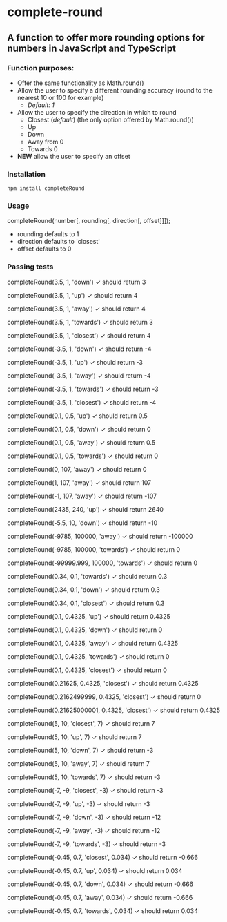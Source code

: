 complete-round
==============

## A function to offer more rounding options for numbers in JavaScript and TypeScript

### Function purposes:
- Offer the same functionality as Math.round()
- Allow the user to specify a different rounding accuracy (round to the nearest 10 or 100 for example)
   - _Default: 1_
- Allow the user to specify the direction in which to round
   - Closest (_default_) (the only option offered by Math.round())
   - Up
   - Down
   - Away from 0
   - Towards 0
- **NEW** allow the user to specify an offset

### Installation

`npm install completeRound`

### Usage

completeRound(number[, rounding[, direction[, offset]]]);

- rounding defaults to 1
- direction defaults to 'closest'
- offset defaults to 0

### Passing tests

completeRound(3.5, 1, 'down')
✓ should return 3

completeRound(3.5, 1, 'up')
✓ should return 4

completeRound(3.5, 1, 'away')
✓ should return 4

completeRound(3.5, 1, 'towards')
✓ should return 3

completeRound(3.5, 1, 'closest')
✓ should return 4

completeRound(-3.5, 1, 'down')
✓ should return -4

completeRound(-3.5, 1, 'up')
✓ should return -3

completeRound(-3.5, 1, 'away')
✓ should return -4

completeRound(-3.5, 1, 'towards')
✓ should return -3

completeRound(-3.5, 1, 'closest')
✓ should return -4

completeRound(0.1, 0.5, 'up')
✓ should return 0.5

completeRound(0.1, 0.5, 'down')
✓ should return 0

completeRound(0.1, 0.5, 'away')
✓ should return 0.5

completeRound(0.1, 0.5, 'towards')
✓ should return 0

completeRound(0, 107, 'away')
✓ should return 0

completeRound(1, 107, 'away')
✓ should return 107

completeRound(-1, 107, 'away')
✓ should return -107

completeRound(2435, 240, 'up')
✓ should return 2640

completeRound(-5.5, 10, 'down')
✓ should return -10

completeRound(-9785, 100000, 'away')
✓ should return -100000

completeRound(-9785, 100000, 'towards')
✓ should return 0

completeRound(-99999.999, 100000, 'towards')
✓ should return 0

completeRound(0.34, 0.1, 'towards')
✓ should return 0.3

completeRound(0.34, 0.1, 'down')
✓ should return 0.3

completeRound(0.34, 0.1, 'closest')
✓ should return 0.3

completeRound(0.1, 0.4325, 'up')
✓ should return 0.4325

completeRound(0.1, 0.4325, 'down')
✓ should return 0

completeRound(0.1, 0.4325, 'away')
✓ should return 0.4325

completeRound(0.1, 0.4325, 'towards')
✓ should return 0

completeRound(0.1, 0.4325, 'closest')
✓ should return 0

completeRound(0.21625, 0.4325, 'closest')
✓ should return 0.4325

completeRound(0.2162499999, 0.4325, 'closest')
✓ should return 0

completeRound(0.21625000001, 0.4325, 'closest')
✓ should return 0.4325

completeRound(5, 10, 'closest', 7)
✓ should return 7

completeRound(5, 10, 'up', 7)
✓ should return 7

completeRound(5, 10, 'down', 7)
✓ should return -3

completeRound(5, 10, 'away', 7)
✓ should return 7

completeRound(5, 10, 'towards', 7)
✓ should return -3

completeRound(-7, -9, 'closest', -3)
✓ should return -3

completeRound(-7, -9, 'up', -3)
✓ should return -3

completeRound(-7, -9, 'down', -3)
✓ should return -12

completeRound(-7, -9, 'away', -3)
✓ should return -12

completeRound(-7, -9, 'towards', -3)
✓ should return -3

completeRound(-0.45, 0.7, 'closest', 0.034)
✓ should return -0.666

completeRound(-0.45, 0.7, 'up', 0.034)
✓ should return 0.034

completeRound(-0.45, 0.7, 'down', 0.034)
✓ should return -0.666

completeRound(-0.45, 0.7, 'away', 0.034)
✓ should return -0.666

completeRound(-0.45, 0.7, 'towards', 0.034)
✓ should return 0.034
